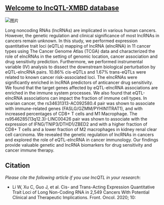 ## [Welcome to lncQTL-XMBD database](https://labinaili.shinyapps.io/lncQTL/)

![图片](https://user-images.githubusercontent.com/11934986/122534169-da1b8900-d054-11eb-8d76-25eceba9139e.png)


Long noncoding RNAs (lncRNAs) are implicated in various human cancers. However, the genetic regulation and clinical significance of most lncRNAs in cancers remain unknown. In this study, we performed expression quantitative trait loci (eQTLs) mapping of lncRNA (elncRNA) in 11 cancer types using The Cancer Genome Atlas (TCGA) data and characterized the role of elncRNAs in the setting of genomic location, cancer association and drug sensitivity prediction. Furthermore, we performed instrumental variable (IV) analysis to dissect the downstream biological perturbation by eQTL-elncRNA pairs. 10.86% cis-eQTLs and 1.67% trans-eQTLs were related to known cancer risk-associated loci. The elncRNAs were significantly enriched in lncRNA predictors of anticancer drug sensitivity. We found that the target genes affected by eQTL-elncRNA associations are enriched in the immune system processes. We also found that eQTL-elncRNA associations can impact the fraction of immune cell types. In ovarian cancer, the rs34631313-AC092580.4 pair was shown to associate with immune-related genes (FASLG/GZMM/PYHIN1TRAT1), and with increased percentages of CD8+ T cells and M1 Macrophage. The rs9546285(13q12.3)-LINC00426 pair was shown to associate with the expression of IFNG/TNIP3/DTHD1/ZBED2 and with a higher fraction of CD8+ T cells and a lower fraction of M2 macrophages in kidney renal clear cell carcinoma. We revealed the genetic regulation of lncRNAs in cancers and explored the role of eQTL-elncRNA in cancer immunology. Our findings provide valuable genetic and lncRNA biomarkers for drug sensitivity and cancer immune therapy. 


Citation
-----
*Please cite the following article if you use lncQTL in your research*:
* Li W, Xu C, Guo J, et al. Cis- and Trans-Acting Expression Quantitative Trait Loci of Long Non-Coding RNA in 2,549 Cancers With Potential Clinical and Therapeutic Implications. Front. Oncol. 2020; 10:
